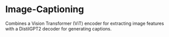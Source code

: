 # Image-Captioning
Combines a Vision Transformer (ViT) encoder for extracting image features with a DistilGPT2 decoder for generating captions.
